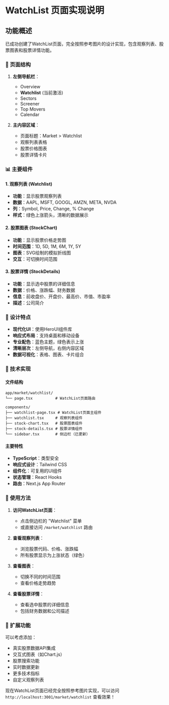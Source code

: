 # WatchList 页面实现说明

## 功能概述

已成功创建了WatchList页面，完全按照参考图片的设计实现，包含观察列表、股票图表和股票详情功能。

### 🎯 页面结构

1. **左侧导航栏**：
   - Overview
   - **Watchlist** (当前激活)
   - Sectors
   - Screener
   - Top Movers
   - Calendar

2. **主内容区域**：
   - 页面标题：Market > Watchlist
   - 观察列表表格
   - 股票价格图表
   - 股票详情卡片

### 📊 主要组件

#### 1. 观察列表 (Watchlist)
- **功能**：显示股票观察列表
- **数据**：AAPL, MSFT, GOOGL, AMZN, META, NVDA
- **列**：Symbol, Price, Change, % Change
- **样式**：绿色上涨箭头，清晰的数据展示

#### 2. 股票图表 (StockChart)
- **功能**：显示股票价格走势图
- **时间范围**：1D, 5D, 1M, 6M, 1Y, 5Y
- **图表**：SVG绘制的模拟折线图
- **交互**：可切换时间范围

#### 3. 股票详情 (StockDetails)
- **功能**：显示选中股票的详细信息
- **数据**：价格、涨跌幅、财务数据
- **信息**：前收盘价、开盘价、最高价、市值、市盈率
- **描述**：公司简介

### 🎨 设计特点

- **现代化UI**：使用HeroUI组件库
- **响应式布局**：支持桌面和移动设备
- **专业配色**：蓝色主题，绿色表示上涨
- **清晰层次**：左侧导航，右侧内容区域
- **数据可视化**：表格、图表、卡片组合

### 🚀 技术实现

#### 文件结构
```
app/market/watchlist/
└── page.tsx          # WatchList页面路由

components/
├── watchlist-page.tsx # WatchList页面主组件
├── watchlist.tsx     # 观察列表组件
├── stock-chart.tsx   # 股票图表组件
├── stock-details.tsx # 股票详情组件
└── sidebar.tsx       # 侧边栏（已更新）
```

#### 主要特性
- **TypeScript**：类型安全
- **响应式设计**：Tailwind CSS
- **组件化**：可复用的UI组件
- **状态管理**：React Hooks
- **路由**：Next.js App Router

### 📱 使用方法

1. **访问WatchList页面**：
   - 点击侧边栏的 "Watchlist" 菜单
   - 或直接访问 `/market/watchlist` 路由

2. **查看观察列表**：
   - 浏览股票代码、价格、涨跌幅
   - 所有股票显示为上涨状态（绿色）

3. **查看图表**：
   - 切换不同的时间范围
   - 查看价格走势趋势

4. **查看股票详情**：
   - 查看选中股票的详细信息
   - 包括财务数据和公司描述

### 🔧 扩展功能

可以考虑添加：
- 真实股票数据API集成
- 交互式图表（如Chart.js）
- 股票搜索功能
- 实时数据更新
- 更多技术指标
- 自定义观察列表

现在WatchList页面已经完全按照参考图片实现，可以访问 `http://localhost:3001/market/watchlist` 查看效果！
